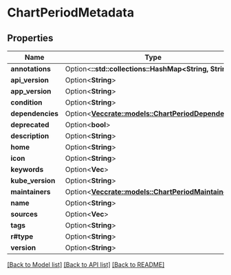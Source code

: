 # ChartPeriodMetadata

## Properties

Name | Type | Description | Notes
------------ | ------------- | ------------- | -------------
**annotations** | Option<**::std::collections::HashMap<String, String>**> |  | [optional]
**api_version** | Option<**String**> |  | [optional]
**app_version** | Option<**String**> |  | [optional]
**condition** | Option<**String**> |  | [optional]
**dependencies** | Option<[**Vec<crate::models::ChartPeriodDependency>**](chart.Dependency.md)> |  | [optional]
**deprecated** | Option<**bool**> |  | [optional]
**description** | Option<**String**> |  | [optional]
**home** | Option<**String**> |  | [optional]
**icon** | Option<**String**> |  | [optional]
**keywords** | Option<**Vec<String>**> |  | [optional]
**kube_version** | Option<**String**> |  | [optional]
**maintainers** | Option<[**Vec<crate::models::ChartPeriodMaintainer>**](chart.Maintainer.md)> |  | [optional]
**name** | Option<**String**> |  | [optional]
**sources** | Option<**Vec<String>**> |  | [optional]
**tags** | Option<**String**> |  | [optional]
**r#type** | Option<**String**> |  | [optional]
**version** | Option<**String**> |  | [optional]

[[Back to Model list]](../README.md#documentation-for-models) [[Back to API list]](../README.md#documentation-for-api-endpoints) [[Back to README]](../README.md)



